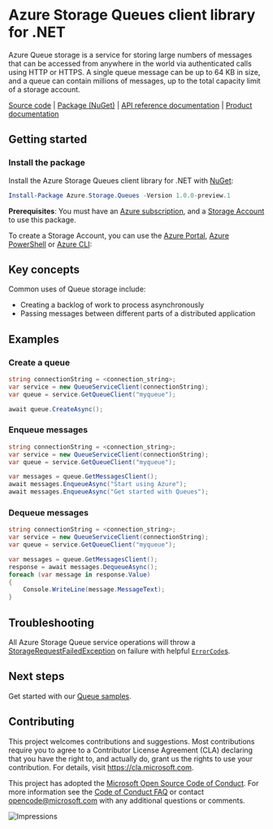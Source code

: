 # Azure Storage Queues client library for .NET
Azure Queue storage is a service for storing large numbers of messages that 
can be accessed from anywhere in the world via authenticated calls using
HTTP or HTTPS.  A single queue message can be up to 64 KB in size, and a
queue can contain millions of messages, up to the total capacity limit of
a storage account.

[Source code][source] | [Package (NuGet)][package] | [API reference documentation][rest_docs] | [Product documentation][product_docs]

## Getting started
### Install the package
Install the Azure Storage Queues client library for .NET with [NuGet][nuget]:

```Powershell
Install-Package Azure.Storage.Queues -Version 1.0.0-preview.1
```

**Prerequisites**: You must have an [Azure subscription][azure_sub], and a
[Storage Account][storage_account_docs] to use this package.

To create a Storage Account, you can use the [Azure Portal][storage_account_create_portal],
[Azure PowerShell][storage_account_create_ps] or [Azure CLI][storage_account_create_cli]:

## Key concepts
Common uses of Queue storage include:
- Creating a backlog of work to process asynchronously
- Passing messages between different parts of a distributed application

## Examples
### Create a queue
```c#
string connectionString = <connection_string>;
var service = new QueueServiceClient(connectionString);
var queue = service.GetQueueClient("myqueue");

await queue.CreateAsync();
```

### Enqueue messages
```c#
string connectionString = <connection_string>;
var service = new QueueServiceClient(connectionString);
var queue = service.GetQueueClient("myqueue");

var messages = queue.GetMessagesClient();
await messages.EnqueueAsync("Start using Azure");
await messages.EnqueueAsync("Get started with Queues");
```

### Dequeue messages
```c#
string connectionString = <connection_string>;
var service = new QueueServiceClient(connectionString);
var queue = service.GetQueueClient("myqueue");

var messages = queue.GetMessagesClient();
response = await messages.DequeueAsync();
foreach (var message in response.Value)
{
    Console.WriteLine(message.MessageText);
}
```

## Troubleshooting
All Azure Storage Queue service operations will throw a
[StorageRequestFailedException][StorageRequestFailedException] on failure with
helpful [`ErrorCode`s][error_codes].

## Next steps
Get started with our [Queue samples][samples].

## Contributing
This project welcomes contributions and suggestions.  Most contributions require
you to agree to a Contributor License Agreement (CLA) declaring that you have
the right to, and actually do, grant us the rights to use your contribution. For
details, visit https://cla.microsoft.com.

This project has adopted the [Microsoft Open Source Code of Conduct](https://opensource.microsoft.com/codeofconduct/).
For more information see the [Code of Conduct FAQ](https://opensource.microsoft.com/codeofconduct/faq/)
or contact [opencode@microsoft.com](mailto:opencode@microsoft.com) with any
additional questions or comments.

![Impressions](https://azure-sdk-impressions.azurewebsites.net/api/impressions/azure-sdk-for-net%2Fsdk%2Fstorage%2FAzure.Storage.Queues%2FREADME.png)

<!-- LINKS -->
[source]: https://github.com/Azure/azure-sdk-for-net/tree/master/sdk/storage/Azure.Storage.Queues/src
[package]: https://www.nuget.org/packages/Azure.Storage.Queues/
[rest_docs]: https://docs.microsoft.com/en-us/rest/api/storageservices/queue-service-rest-api
[product_docs]: https://docs.microsoft.com/en-us/azure/storage/queues/storage-queues-introduction
[nuget]: https://www.nuget.org/
[storage_account_docs]: https://docs.microsoft.com/en-us/azure/storage/common/storage-account-overview
[storage_account_create_ps]: https://docs.microsoft.com/en-us/azure/storage/common/storage-quickstart-create-account?tabs=azure-powershell
[storage_account_create_cli]: https://docs.microsoft.com/en-us/azure/storage/common/storage-quickstart-create-account?tabs=azure-cli
[storage_account_create_portal]: https://docs.microsoft.com/en-us/azure/storage/common/storage-quickstart-create-account?tabs=azure-portal
[azure_cli]: https://docs.microsoft.com/cli/azure
[azure_sub]: https://azure.microsoft.com/free/
[StorageRequestFailedException]: https://github.com/Azure/azure-sdk-for-net/tree/master/sdk/storage/Azure.Storage.Common/src/StorageRequestFailedException.cs
[error_codes]: https://docs.microsoft.com/en-us/rest/api/storageservices/queue-service-error-codes
[samples]: tests/Samples/